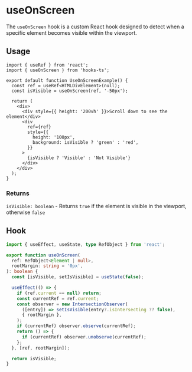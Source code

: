 # useOnScreen

The `useOnScreen` hook is a custom React hook designed to detect when a specific element becomes visible within the viewport.

## Usage

```tsx
import { useRef } from 'react';
import { useOnScreen } from 'hooks-ts';

export default function UseOnScreenExample() {
  const ref = useRef<HTMLDivElement>(null);
  const isVisible = useOnScreen(ref, '-50px');

  return (
    <div>
      <div style={{ height: '200vh' }}>Scroll down to see the element</div>
      <div
        ref={ref}
        style={{
          height: '100px',
          background: isVisible ? 'green' : 'red',
        }}
      >
        {isVisible ? 'Visible' : 'Not Visible'}
      </div>
    </div>
  );
}
```

### Returns

`isVisible: boolean` - Returns `true` if the element is visible in the viewport, otherwise `false`

## Hook

```ts
import { useEffect, useState, type RefObject } from 'react';

export function useOnScreen(
  ref: RefObject<Element | null>,
  rootMargin: string = '0px',
): boolean {
  const [isVisible, setIsVisible] = useState(false);

  useEffect(() => {
    if (ref.current == null) return;
    const currentRef = ref.current;
    const observer = new IntersectionObserver(
      ([entry]) => setIsVisible(entry?.isIntersecting ?? false),
      { rootMargin },
    );
    if (currentRef) observer.observe(currentRef);
    return () => {
      if (currentRef) observer.unobserve(currentRef);
    };
  }, [ref, rootMargin]);

  return isVisible;
}
```
